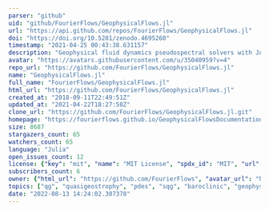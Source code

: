 ```yaml
---
parser: "github"
uid: "github/FourierFlows/GeophysicalFlows.jl"
url: "https://api.github.com/repos/FourierFlows/GeophysicalFlows.jl"
doi: "https://doi.org/10.5281/zenodo.4695260"
timestamp: "2021-04-25 00:43:38.631157"
description: "Geophysical fluid dynamics pseudospectral solvers with Julia and FourierFlows.jl."
avatar: "https://avatars.githubusercontent.com/u/35040959?v=4"
repo_url: "https://github.com/FourierFlows/GeophysicalFlows.jl"
name: "GeophysicalFlows.jl"
full_name: "FourierFlows/GeophysicalFlows.jl"
html_url: "https://github.com/FourierFlows/GeophysicalFlows.jl"
created_at: "2018-09-11T22:49:51Z"
updated_at: "2021-04-22T18:27:58Z"
clone_url: "https://github.com/FourierFlows/GeophysicalFlows.jl.git"
homepage: "https://fourierflows.github.io/GeophysicalFlowsDocumentation/stable/"
size: 8687
stargazers_count: 65
watchers_count: 65
language: "Julia"
open_issues_count: 12
license: {"key": "mit", "name": "MIT License", "spdx_id": "MIT", "url": "https://api.github.com/licenses/mit", "node_id": "MDc6TGljZW5zZTEz"}
subscribers_count: 6
owner: {"html_url": "https://github.com/FourierFlows", "avatar_url": "https://avatars.githubusercontent.com/u/35040959?v=4", "login": "FourierFlows", "type": "Organization"}
topics: ["qg", "quasigeostrophy", "pdes", "sqg", "baroclinic", "geophysical-fluid-dynamics", "fourierflows", "navier-stokes"]
date: "2022-08-13 14:24:02.307378"
---
```


